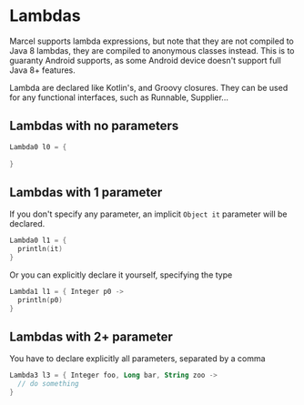 # Lambdas

Marcel supports lambda expressions, but note that they are not compiled
to Java 8 lambdas, they are compiled to anonymous classes instead. This is to guaranty
Android supports, as some Android device doesn't support full Java 8+ features.


Lambda are declared like Kotlin's, and Groovy closures. They can be used for any functional interfaces, such as Runnable, Supplier...

## Lambdas with no parameters


```kotlin
Lambda0 l0 = {
  
}
```
## Lambdas with 1 parameter

If you don't specify any parameter, an implicit `Object it` parameter will be declared.
```kotlin
Lambda0 l1 = {
  println(it)
}
```

Or you can explicitly declare it yourself, specifying the type
```kotlin
Lambda1 l1 = { Integer p0 ->
  println(p0)
}
```
## Lambdas with 2+ parameter
You have to declare explicitly all parameters, separated by a comma

```kotlin
Lambda3 l3 = { Integer foo, Long bar, String zoo ->
  // do something
}
```